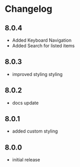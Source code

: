 # Changelog

## 8.0.4
- Added Keyboard Navigation
- Added Search for listed items

## 8.0.3
- improved styling styling

## 8.0.2
- docs update

## 8.0.1
- added custom styling

## 8.0.0
- initial release